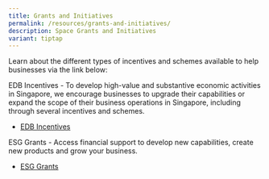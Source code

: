 ```yaml
---
title: Grants and Initiatives
permalink: /resources/grants-and-initiatives/
description: Space Grants and Initiatives
variant: tiptap
---
```

Learn about the different types of incentives and schemes available to help businesses via the link below: 

EDB Incentives - To develop high-value and substantive economic activities in Singapore, we encourage businesses to upgrade their capabilities or expand the scope of their business operations in Singapore, including through several incentives and schemes.
- [EDB Incentives](https://www.edb.gov.sg/en/how-we-help/incentives-and-schemes.html)

ESG Grants - Access financial support to develop new capabilities, create new products and grow your business.
- [ESG Grants](https://www.enterprisesg.gov.sg/financial-assistance/grants)